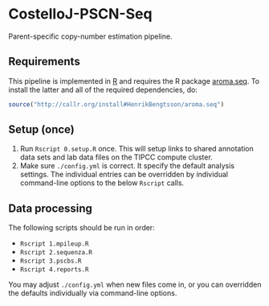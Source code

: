 # CostelloJ-PSCN-Seq

Parent-specific copy-number estimation pipeline.


## Requirements

This pipeline is implemented in [R] and requires the R package [aroma.seq].  To install the latter and all of the required dependencies, do:
```r
source("http://callr.org/install#HenrikBengtsson/aroma.seq")
```

## Setup (once)

1. Run `Rscript 0.setup.R` once. This will setup links to shared annotation data sets and lab data files on the TIPCC compute cluster.
2. Make sure `./config.yml` is correct.  It specify the default analysis settings.  The individual entries can be overridden by individual command-line options to the below `Rscript` calls.


## Data processing

The following scripts should be run in order:

* `Rscript 1.mpileup.R`
* `Rscript 2.sequenza.R`
* `Rscript 3.pscbs.R`
* `Rscript 4.reports.R`

You may adjust `./config.yml` when new files come in, or you can overridden the defaults individually via command-line options.


[R]: https://www.r-project.org/
[aroma.seq]: https://github.com/HenrikBengtsson/aroma.seq/
